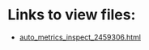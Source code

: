 # Links to view files:

* [auto_metrics_inspect_2459306.html](https://htmlpreview.github.io/?https://github.com/HERA-Team/2021_Interseason_Notebooks/blob/main/auto_metrics_inspect/auto_metrics_inspect_2459306.html)